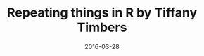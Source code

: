 ---
title: Repeating things in R by Tiffany Timbers
text: Learn more about ways to repeat things in R. We will review for loops, introduce while loops, as well as learn about the R package dplyr and how this can be used in place of loops for many repetitive tasks in R.
location: Simon Fraser University, Burnaby Campus, Library Research Commons
link: https://github.com/ttimbers/studyGroup/issues/66
date: 2016-03-28
startTime: 11:30
endTime: 12:30
---